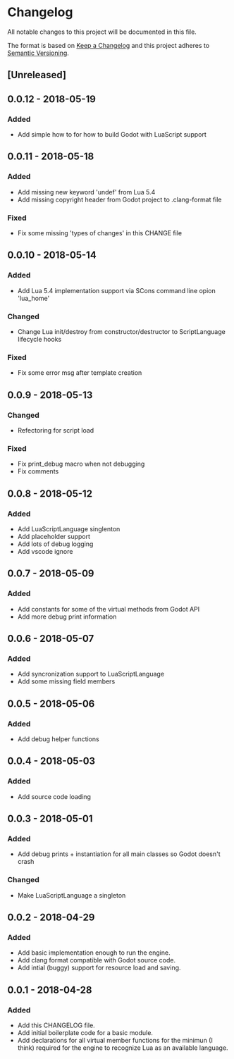 # Changelog

All notable changes to this project will be documented in this file.

The format is based on [Keep a Changelog](http://keepachangelog.com/en/1.0.0/)
and this project adheres to [Semantic Versioning](http://semver.org/spec/v2.0.0.html).

## [Unreleased]

## 0.0.12 - 2018-05-19

### Added

* Add simple how to for how to build Godot with LuaScript support

## 0.0.11 - 2018-05-18

### Added

* Add missing new keyword 'undef' from Lua 5.4
* Add missing copyright header from Godot project to .clang-format file

### Fixed

* Fix some missing 'types of changes' in this CHANGE file

## 0.0.10 - 2018-05-14

### Added

* Add Lua 5.4 implementation support via SCons command line opion 'lua_home'

### Changed

* Change Lua init/destroy from constructor/destructor to ScriptLanguage lifecycle hooks

### Fixed

* Fix some error msg after template creation

## 0.0.9 - 2018-05-13

### Changed

* Refectoring for script load

### Fixed

* Fix print_debug macro when not debugging
* Fix comments

## 0.0.8 - 2018-05-12

### Added

* Add LuaScriptLanguage singlenton
* Add placeholder support
* Add lots of debug logging
* Add vscode ignore

## 0.0.7 - 2018-05-09

### Added

* Add constants for some of the virtual methods from Godot API
* Add more debug print information

## 0.0.6 - 2018-05-07

### Added

* Add syncronization support to LuaScriptLanguage
* Add some missing field members

## 0.0.5 - 2018-05-06

### Added

* Add debug helper functions

## 0.0.4 - 2018-05-03

### Added

* Add source code loading

## 0.0.3 - 2018-05-01

### Added

* Add debug prints + instantiation for all main classes so Godot doesn't crash

### Changed

* Make LuaScriptLanguage a singleton

## 0.0.2 - 2018-04-29

### Added

* Add basic implementation enough to run the engine.
* Add clang format compatible with Godot source code.
* Add intial (buggy) support for resource load and saving.

## 0.0.1 - 2018-04-28

### Added

* Add this CHANGELOG file.
* Add initial boilerplate code for a basic module.
* Add declarations for all virtual member functions for the minimun (I think)
  required for the engine to recognize Lua as an available language.
